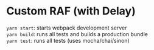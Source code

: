 # Custom RAF (with Delay)

`yarn start`: starts webpack development server  
`yarn build`: runs all tests and builds a production bundle  
`yarn test`: runs all tests (uses mocha/chai/sinon)  
